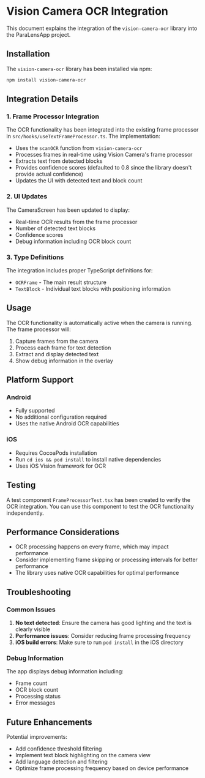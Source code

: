 # Vision Camera OCR Integration

This document explains the integration of the `vision-camera-ocr` library into the ParaLensApp project.

## Installation

The `vision-camera-ocr` library has been installed via npm:

```bash
npm install vision-camera-ocr
```

## Integration Details

### 1. Frame Processor Integration

The OCR functionality has been integrated into the existing frame processor in `src/hooks/useTextFrameProcessor.ts`. The implementation:

- Uses the `scanOCR` function from `vision-camera-ocr`
- Processes frames in real-time using Vision Camera's frame processor
- Extracts text from detected blocks
- Provides confidence scores (defaulted to 0.8 since the library doesn't provide actual confidence)
- Updates the UI with detected text and block count

### 2. UI Updates

The CameraScreen has been updated to display:
- Real-time OCR results from the frame processor
- Number of detected text blocks
- Confidence scores
- Debug information including OCR block count

### 3. Type Definitions

The integration includes proper TypeScript definitions for:
- `OCRFrame` - The main result structure
- `TextBlock` - Individual text blocks with positioning information

## Usage

The OCR functionality is automatically active when the camera is running. The frame processor will:

1. Capture frames from the camera
2. Process each frame for text detection
3. Extract and display detected text
4. Show debug information in the overlay

## Platform Support

### Android
- Fully supported
- No additional configuration required
- Uses the native Android OCR capabilities

### iOS
- Requires CocoaPods installation
- Run `cd ios && pod install` to install native dependencies
- Uses iOS Vision framework for OCR

## Testing

A test component `FrameProcessorTest.tsx` has been created to verify the OCR integration. You can use this component to test the OCR functionality independently.

## Performance Considerations

- OCR processing happens on every frame, which may impact performance
- Consider implementing frame skipping or processing intervals for better performance
- The library uses native OCR capabilities for optimal performance

## Troubleshooting

### Common Issues

1. **No text detected**: Ensure the camera has good lighting and the text is clearly visible
2. **Performance issues**: Consider reducing frame processing frequency
3. **iOS build errors**: Make sure to run `pod install` in the iOS directory

### Debug Information

The app displays debug information including:
- Frame count
- OCR block count
- Processing status
- Error messages

## Future Enhancements

Potential improvements:
- Add confidence threshold filtering
- Implement text block highlighting on the camera view
- Add language detection and filtering
- Optimize frame processing frequency based on device performance



